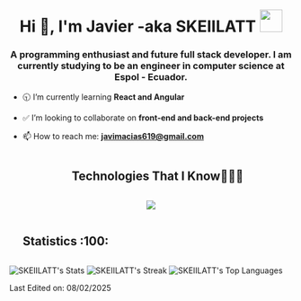 <h1 align="center">Hi 👋, I'm Javier -aka SKEIILATT <img height="40" src="https://emoji.gg/assets/emoji/7333-parrotdance.gif"></h1>
<h3 align="center">A programming enthusiast and future full stack developer. 
I am currently studying to be an engineer in computer science at Espol - Ecuador.</h3>

- :clock930: I’m currently learning **React and Angular**

- :white_check_mark: I’m looking to collaborate on **front-end and back-end projects**

- 📫 How to reach me: **javimacias619@gmail.com**

<div id="user-content-toc">
  <ul align="center">
    <summary><h2 style="display: inline-block">Technologies That I Know👨🏻‍💻</h2></summary>
  </ul>
</div>
<!--tech stack icons-->
<p align="center">
  <a href="https://skillicons.dev">
    <img src="https://skillicons.dev/icons?i=git,css,figma,github,html,java,js,md,mysql,py,&perline=14" />
  </a>
</p>
<div id="user-stats-toc">
  <ul style="list-style-type: none; align: center;">
    <summary><h2 style="display: inline-block"> Statistics :100: </h2></summary>
  </ul>
</div>

![SKEIILATT's Stats](https://github-readme-stats.vercel.app/api?username=SKEIILATT&theme=monokai&show_icons=true&hide_border=false&count_private=true)
![SKEIILATT's Streak](https://github-readme-streak-stats.herokuapp.com/?user=SKEIILATT&theme=monokai&hide_border=false)
![SKEIILATT's Top Languages](https://github-readme-stats.vercel.app/api/top-langs/?username=SKEIILATT&theme=monokai&show_icons=true&hide_border=false&layout=compact)


Last Edited on: 08/02/2025
